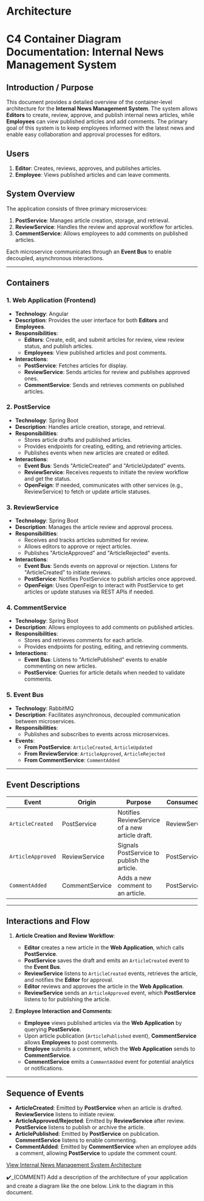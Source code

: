 # Architecture

# C4 Container Diagram Documentation: Internal News Management System

## Introduction / Purpose

This document provides a detailed overview of the container-level architecture for the **Internal News Management System**. The system allows **Editors** to create, review, approve, and publish internal news articles, while **Employees** can view published articles and add comments. The primary goal of this system is to keep employees informed with the latest news and enable easy collaboration and approval processes for editors.

## Users
1. **Editor**: Creates, reviews, approves, and publishes articles.
2. **Employee**: Views published articles and can leave comments.

## System Overview
The application consists of three primary microservices:
1. **PostService**: Manages article creation, storage, and retrieval.
2. **ReviewService**: Handles the review and approval workflow for articles.
3. **CommentService**: Allows employees to add comments on published articles.

Each microservice communicates through an **Event Bus** to enable decoupled, asynchronous interactions.

---

## Containers

### 1. Web Application (Frontend)
   - **Technology**: Angular
   - **Description**: Provides the user interface for both **Editors** and **Employees**.
   - **Responsibilities**:
     - **Editors**: Create, edit, and submit articles for review, view review status, and publish articles.
     - **Employees**: View published articles and post comments.
   - **Interactions**:
     - **PostService**: Fetches articles for display.
     - **ReviewService**: Sends articles for review and publishes approved ones.
     - **CommentService**: Sends and retrieves comments on published articles.

### 2. PostService
   - **Technology**: Spring Boot
   - **Description**: Handles article creation, storage, and retrieval.
   - **Responsibilities**:
     - Stores article drafts and published articles.
     - Provides endpoints for creating, editing, and retrieving articles.
     - Publishes events when new articles are created or edited.
   - **Interactions**:
     - **Event Bus**: Sends "ArticleCreated" and "ArticleUpdated" events.
     - **ReviewService**: Receives requests to initiate the review workflow and get the status.
     - **OpenFeign**: If needed, communicates with other services (e.g., ReviewService) to fetch or update article statuses.

### 3. ReviewService
   - **Technology**: Spring Boot
   - **Description**: Manages the article review and approval process.
   - **Responsibilities**:
     - Receives and tracks articles submitted for review.
     - Allows editors to approve or reject articles.
     - Publishes "ArticleApproved" and "ArticleRejected" events.
   - **Interactions**:
     - **Event Bus**: Sends events on approval or rejection. Listens for "ArticleCreated" to initiate reviews.
     - **PostService**: Notifies PostService to publish articles once approved.
     - **OpenFeign**: Uses OpenFeign to interact with PostService to get articles or update statuses via REST APIs if needed.

### 4. CommentService
   - **Technology**: Spring Boot
   - **Description**: Allows employees to add comments on published articles.
   - **Responsibilities**:
     - Stores and retrieves comments for each article.
     - Provides endpoints for posting, editing, and retrieving comments.
   - **Interactions**:
     - **Event Bus**: Listens to "ArticlePublished" events to enable commenting on new articles.
     - **PostService**: Queries for article details when needed to validate comments.

### 5. Event Bus
   - **Technology**: RabbitMQ
   - **Description**: Facilitates asynchronous, decoupled communication between microservices.
   - **Responsibilities**:
     - Publishes and subscribes to events across microservices.
   - **Events**:
     - **From PostService**: `ArticleCreated`, `ArticleUpdated`
     - **From ReviewService**: `ArticleApproved`, `ArticleRejected`
     - **From CommentService**: `CommentAdded`

---

## Event Descriptions

| Event           | Origin       | Purpose                                          | Consumed by             |
|-----------------|--------------|--------------------------------------------------|--------------------------|
| `ArticleCreated`| PostService  | Notifies ReviewService of a new article draft.    | ReviewService            |
| `ArticleApproved` | ReviewService | Signals PostService to publish the article.   | PostService              |
| `CommentAdded`   | CommentService | Adds a new comment to an article.             | PostService              |

---

## Interactions and Flow

1. **Article Creation and Review Workflow**:
   - **Editor** creates a new article in the **Web Application**, which calls **PostService**.
   - **PostService** saves the draft and emits an `ArticleCreated` event to the **Event Bus**.
   - **ReviewService** listens to `ArticleCreated` events, retrieves the article, and notifies the **Editor** for approval.
   - **Editor** reviews and approves the article in the **Web Application**.
   - **ReviewService** sends an `ArticleApproved` event, which **PostService** listens to for publishing the article.

2. **Employee Interaction and Comments**:
   - **Employee** views published articles via the **Web Application** by querying **PostService**.
   - Upon article publication (`ArticlePublished` event), **CommentService** allows **Employees** to post comments.
   - **Employee** submits a comment, which the **Web Application** sends to **CommentService**.
   - **CommentService** emits a `CommentAdded` event for potential analytics or notifications.

---

## Sequence of Events

- **ArticleCreated**: Emitted by **PostService** when an article is drafted. **ReviewService** listens to initiate review.
- **ArticleApproved/Rejected**: Emitted by **ReviewService** after review. **PostService** listens to publish or archive the article.
- **ArticlePublished**: Emitted by **PostService** on publication. **CommentService** listens to enable commenting.
- **CommentAdded**: Emitted by **CommentService** when an employee adds a comment, allowing **PostService** to update the comment count.

[View Internal News Management System Architecture](./FullStack-Java-Architectuur.pdf)

:heavy_check_mark:_(COMMENT) Add a description of the architecture of your application and create a diagram like the one below. Link to the diagram in this document.
